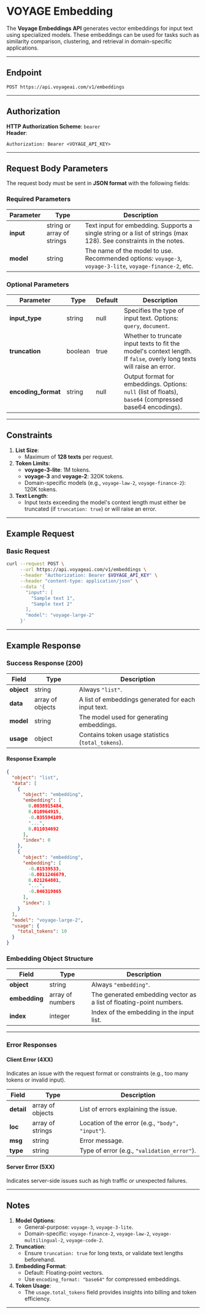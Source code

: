 # VOYAGE Embedding

The **Voyage Embeddings API** generates vector embeddings for input text using specialized models. These embeddings can be used for tasks such as similarity comparison, clustering, and retrieval in domain-specific applications.

---

## Endpoint
```
POST https://api.voyageai.com/v1/embeddings
```

---

## Authorization

**HTTP Authorization Scheme**: `bearer`  
**Header**:  
```
Authorization: Bearer <VOYAGE_API_KEY>
```

---

## Request Body Parameters

The request body must be sent in **JSON format** with the following fields:

### Required Parameters

| Parameter       | Type                       | Description                                                                                                        |
|-----------------|----------------------------|--------------------------------------------------------------------------------------------------------------------|
| **input**       | string or array of strings | Text input for embedding. Supports a single string or a list of strings (max 128). See constraints in the notes.   |
| **model**       | string                     | The name of the model to use. Recommended options: `voyage-3`, `voyage-3-lite`, `voyage-finance-2`, etc.           |

### Optional Parameters

| Parameter       | Type     | Default | Description                                                                                                        |
|-----------------|----------|---------|--------------------------------------------------------------------------------------------------------------------|
| **input_type**  | string   | null    | Specifies the type of input text. Options: `query`, `document`.                                                    |
| **truncation**  | boolean  | true    | Whether to truncate input texts to fit the model's context length. If `false`, overly long texts will raise an error. |
| **encoding_format** | string | null   | Output format for embeddings. Options: `null` (list of floats), `base64` (compressed base64 encodings).             |

---

## Constraints

1. **List Size**:
   - Maximum of **128 texts** per request.
2. **Token Limits**:
   - **voyage-3-lite**: 1M tokens.
   - **voyage-3** and **voyage-2**: 320K tokens.
   - Domain-specific models (e.g., `voyage-law-2`, `voyage-finance-2`): 120K tokens.
3. **Text Length**:
   - Input texts exceeding the model's context length must either be truncated (if `truncation: true`) or will raise an error.

---

## Example Request

### Basic Request

```bash
curl --request POST \
     --url https://api.voyageai.com/v1/embeddings \
     --header "Authorization: Bearer $VOYAGE_API_KEY" \
     --header "content-type: application/json" \
     --data '{
       "input": [
         "Sample text 1",
         "Sample text 2"
       ],
       "model": "voyage-large-2"
     }'
```

---

## Example Response

### Success Response (200)

| Field              | Type                | Description                                                                 |
|--------------------|---------------------|-----------------------------------------------------------------------------|
| **object**         | string              | Always `"list"`.                                                            |
| **data**           | array of objects    | A list of embeddings generated for each input text.                         |
| **model**          | string              | The model used for generating embeddings.                                   |
| **usage**          | object              | Contains token usage statistics (`total_tokens`).                           |

#### Response Example
```json
{
  "object": "list",
  "data": [
    {
      "object": "embedding",
      "embedding": [
        0.0038915484,
        0.010964915,
        -0.035594109,
        "...",
        0.011034692
      ],
      "index": 0
    },
    {
      "object": "embedding",
      "embedding": [
        -0.01539533,
        -0.0011246679,
        0.021264801,
        "...",
        -0.046319865
      ],
      "index": 1
    }
  ],
  "model": "voyage-large-2",
  "usage": {
    "total_tokens": 10
  }
}
```

### Embedding Object Structure

| Field          | Type              | Description                                                                 |
|----------------|-------------------|-----------------------------------------------------------------------------|
| **object**     | string            | Always `"embedding"`.                                                      |
| **embedding**  | array of numbers  | The generated embedding vector as a list of floating-point numbers.        |
| **index**      | integer           | Index of the embedding in the input list.                                  |

---

### Error Responses

#### Client Error (4XX)
Indicates an issue with the request format or constraints (e.g., too many tokens or invalid input).

| Field          | Type                | Description                                                                 |
|----------------|---------------------|-----------------------------------------------------------------------------|
| **detail**     | array of objects    | List of errors explaining the issue.                                       |
| **loc**        | array of strings    | Location of the error (e.g., `"body", "input"`).                           |
| **msg**        | string              | Error message.                                                             |
| **type**       | string              | Type of error (e.g., `"validation_error"`).                                 |

#### Server Error (5XX)
Indicates server-side issues such as high traffic or unexpected failures.

---

## Notes

1. **Model Options**:
   - General-purpose: `voyage-3`, `voyage-3-lite`.
   - Domain-specific: `voyage-finance-2`, `voyage-law-2`, `voyage-multilingual-2`, `voyage-code-2`.
2. **Truncation**:
   - Ensure `truncation: true` for long texts, or validate text lengths beforehand.
3. **Embedding Format**:
   - Default: Floating-point vectors.
   - Use `encoding_format: "base64"` for compressed embeddings.
4. **Token Usage**:
   - The `usage.total_tokens` field provides insights into billing and token efficiency.

---
